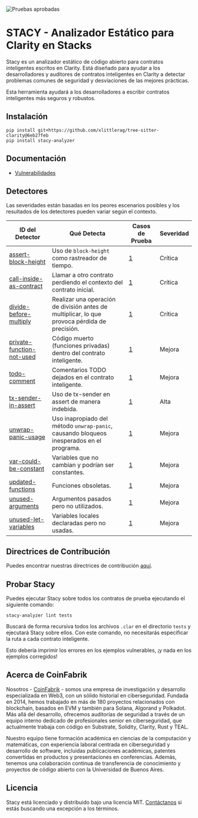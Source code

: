 ![Pruebas aprobadas](https://github.com/coinfabrik/stacy/actions/workflows/test.yml/badge.svg)

# STACY - Analizador Estático para Clarity en Stacks

Stacy es un analizador estático de código abierto para contratos inteligentes escritos en Clarity. Está diseñado para ayudar a los desarrolladores y auditores de contratos inteligentes en Clarity a detectar problemas comunes de seguridad y desviaciones de las mejores prácticas.

Esta herramienta ayudará a los desarrolladores a escribir contratos inteligentes más seguros y robustos.

## Instalación

```shell
pip install git+https://github.com/xlittlerag/tree-sitter-clarity@6eb27feb
pip install stacy-analyzer
```

## Documentación

- [Vulnerabilidades](https://github.com/CoinFabrik/stacy/tree/main/docs/vulnerabilities)

## Detectores

Las severidades están basadas en los peores escenarios posibles y los resultados de los detectores pueden variar según el contexto.

| ID del Detector                                                                                                                | Qué Detecta                                                                                                                                                                                               | Casos de Prueba                                                                                                                                                                                                                                          | Severidad   |
|--------------------------------------------------------------------------------------------------------------------------------| --------------------------------------------------------------------------------------------------------------------------------------------------------------------------------------------------------- | -------------------------------------------------------------------------------------------------------------------------------------------------------------------------------------------------------------------------------------------------------- | ----------- |
| [assert-block-height](https://github.com/CoinFabrik/stacy/blob/main/docs/vulnerabilities/1-assert-block-height.md)             | Uso de `block-height` como rastreador de tiempo.                                                                                                                 | [1](https://github.com/CoinFabrik/stacy/tree/main/tests/assert_block_height)                                                                                                                                                                              | Crítica     |
| [call-inside-as-contract](https://github.com/CoinFabrik/stacy/blob/main/docs/vulnerabilities/2-call-inside-as-contract.md)     | Llamar a otro contrato perdiendo el contexto del contrato inicial.                                                                                                 | [1](https://github.com/CoinFabrik/stacy/tree/main/tests/call_inside_as_contract)                                                                                                                                                                         | Crítica     |
| [divide-before-multiply](https://github.com/CoinFabrik/stacy/blob/main/docs/vulnerabilities/3-divide-before-multiply.md)       | Realizar una operación de división antes de multiplicar, lo que provoca pérdida de precisión.                                                                      | [1](https://github.com/CoinFabrik/stacy/tree/main/tests/divide_before_multiply)                                                                                                                                                                          | Crítica     |
| [private-function-not-used](https://github.com/CoinFabrik/stacy/blob/main/docs/vulnerabilities/4-private-function-not-used.md) | Código muerto (funciones privadas) dentro del contrato inteligente.                                                                                               | [1](https://github.com/CoinFabrik/stacy/tree/main/tests/private_function_not_used)                                                                                                                                                                       | Mejora      |
| [todo-comment](https://github.com/CoinFabrik/stacy/blob/main/docs/vulnerabilities/5-todo-comment.md)                          | Comentarios TODO dejados en el contrato inteligente.                                                                                                              | [1](https://github.com/CoinFabrik/stacy/tree/main/tests/todo_comment)                                                                                                                                                                                    | Mejora      |
| [tx-sender-in-assert](https://github.com/CoinFabrik/stacy/blob/main/docs/vulnerabilities/6-tx-sender-in-assert.md)             | Uso de tx-sender en assert de manera indebida.                                                                                                                     | [1](https://github.com/CoinFabrik/stacy/tree/main/tests/tx_sender_in_assert)                                                                                                                                                                             | Alta        |
| [unwrap-panic-usage](https://github.com/CoinFabrik/stacy/blob/main/docs/vulnerabilities/7-unwrap-panic-usage.md)               | Uso inapropiado del método `unwrap-panic`, causando bloqueos inesperados en el programa.                                                                           | [1](https://github.com/CoinFabrik/stacy/tree/main/tests/unwrap_panic_usage)                                                                                                                                                                              | Mejora      |
| [var-could-be-constant](https://github.com/CoinFabrik/stacy/blob/main/docs/vulnerabilities/8-var-could-be-constant.md)         | Variables que no cambian y podrían ser constantes.                                                                                                                | [1](https://github.com/CoinFabrik/stacy/tree/main/tests/var_could_be_constant)                                                                                                                                                                           | Mejora      |
| [updated-functions](https://github.com/CoinFabrik/stacy/blob/main/docs/vulnerabilities/9-updated-functions.md)                 | Funciones obsoletas.                                                                                                                                               | [1](https://github.com/CoinFabrik/stacy/tree/main/tests/updated_functions)                                                                                                                                                                               | Mejora      |
| [unused-arguments](https://github.com/CoinFabrik/stacy/blob/main/docs/vulnerabilities/10-unused-arguments.md)                  | Argumentos pasados pero no utilizados.                                                                                                                             | [1](https://github.com/CoinFabrik/stacy/tree/main/tests/unused_arguments)                                                                                                                                                                                | Mejora      |
| [unused-let-variables](https://github.com/CoinFabrik/stacy/blob/main/docs/vulnerabilities/11-unused-let-variables.md)          | Variables locales declaradas pero no usadas.                                                                                                                       | [1](https://github.com/CoinFabrik/stacy/tree/main/tests/unused_let_variables)                                                                                                                                                                            | Mejora      |

## Directrices de Contribución

Puedes encontrar nuestras directrices de contribución [aquí](https://github.com/CoinFabrik/stacy/tree/main/docs/contribution_guidelines/contribute.md).

## Probar Stacy

Puedes ejecutar Stacy sobre todos los contratos de prueba ejecutando el siguiente comando:

```shell
stacy-analyzer lint tests
```

Buscará de forma recursiva todos los archivos `.clar` en el directorio `tests` y ejecutará Stacy sobre ellos. Con este comando, no necesitarás especificar la ruta a cada contrato inteligente.

Esto debería imprimir los errores en los ejemplos vulnerables, ¡y nada en los ejemplos corregidos!

## Acerca de CoinFabrik

Nosotros - [CoinFabrik](https://www.coinfabrik.com/) - somos una empresa de investigación y desarrollo especializada en Web3, con un sólido historial en ciberseguridad. Fundada en 2014, hemos trabajado en más de 180 proyectos relacionados con blockchain, basados en EVM y también para Solana, Algorand y Polkadot. Más allá del desarrollo, ofrecemos auditorías de seguridad a través de un equipo interno dedicado de profesionales senior en ciberseguridad, que actualmente trabaja con código en Substrate, Solidity, Clarity, Rust y TEAL.

Nuestro equipo tiene formación académica en ciencias de la computación y matemáticas, con experiencia laboral centrada en ciberseguridad y desarrollo de software, incluidas publicaciones académicas, patentes convertidas en productos y presentaciones en conferencias. Además, tenemos una colaboración continua de transferencia de conocimiento y proyectos de código abierto con la Universidad de Buenos Aires.

## Licencia

Stacy está licenciado y distribuido bajo una licencia MIT. [Contáctanos](https://www.coinfabrik.com/) si estás buscando una excepción a los términos.

